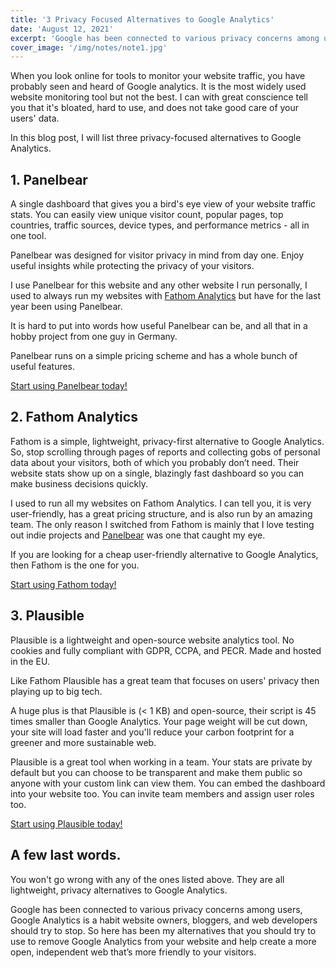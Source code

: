 ```yaml
---
title: '3 Privacy Focused Alternatives to Google Analytics'
date: 'August 12, 2021'
excerpt: 'Google has been connected to various privacy concerns among users, Google Analytics is a habit website owners, bloggers, and web developers should try to stop.'
cover_image: '/img/notes/note1.jpg'
---
```


When you look online for tools to monitor your website traffic, you have probably seen and heard of Google analytics. It is the most widely used website monitoring tool but not the best. I can with great conscience tell you that it's bloated, hard to use, and does not take good care of your users' data.

In this blog post, I will list three privacy-focused alternatives to Google Analytics.

## 1. Panelbear

A single dashboard that gives you a bird's eye view of your website traffic stats. You can easily view unique visitor count, popular pages, top countries, traffic sources, device types, and performance metrics - all in one tool.

Panelbear was designed for visitor privacy in mind from day one. Enjoy useful insights while protecting the privacy of your visitors.

I use Panelbear for this website and any other website I run personally, I used to always run my websites with [Fathom Analytics](https://usefathom.com/ref/HCD5N4) but have for the last year been using Panelbear.

It is hard to put into words how useful Panelbear can be, and all that in a hobby project from one guy in Germany.

Panelbear runs on a simple pricing scheme and has a whole bunch of useful features.

[Start using Panelbear today!](https://panelbear.com/?ref=sigurdarson.is)

## 2. Fathom Analytics

Fathom is a simple, lightweight, privacy-first alternative to Google Analytics. So, stop scrolling through pages of reports and collecting gobs of personal data about your visitors, both of which you probably don’t need. Their website stats show up on a single, blazingly fast dashboard so you can make business decisions quickly.

I used to run all my websites on Fathom Analytics. I can tell you, it is very user-friendly, has a great pricing structure, and is also run by an amazing team. The only reason I switched from Fathom is mainly that I love testing out indie projects and [Panelbear](https://panelbear.com/?ref=sigurdarson.is) was one that caught my eye.

If you are looking for a cheap user-friendly alternative to Google Analytics, then Fathom is the one for you.

[Start using Fathom today!](https://usefathom.com/ref/HCD5N4)

## 3. Plausible

Plausible is a lightweight and open-source website analytics tool. No cookies and fully compliant with GDPR, CCPA, and PECR. Made and hosted in the EU.

Like Fathom Plausible has a great team that focuses on users' privacy then playing up to big tech.

A huge plus is that Plausible is (< 1 KB) and open-source, their script is 45 times smaller than Google Analytics. Your page weight will be cut down, your site will load faster and you'll reduce your carbon footprint for a greener and more sustainable web.

Plausible is a great tool when working in a team. Your stats are private by default but you can choose to be transparent and make them public so anyone with your custom link can view them. You can embed the dashboard into your website too. You can invite team members and assign user roles too.

[Start using Plausible today!](https://plausible.io/?ref=sigurdarson.is)

## A few last words.

You won't go wrong with any of the ones listed above. They are all lightweight, privacy alternatives to Google Analytics.

Google has been connected to various privacy concerns among users, Google Analytics is a habit website owners, bloggers, and web developers should try to stop. So here has been my alternatives that you should try to use to remove Google Analytics from your website and help create a more open, independent web that’s more friendly to your visitors.
